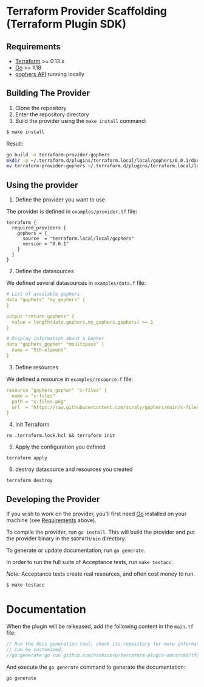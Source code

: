 # Terraform Provider Scaffolding (Terraform Plugin SDK)



## Requirements

-	[Terraform](https://www.terraform.io/downloads.html) >= 0.13.x
-	[Go](https://golang.org/doc/install) >= 1.18
-   [gophers API](https://github.com/scraly/gophers-api) running locally

## Building The Provider

1. Clone the repository
1. Enter the repository directory
1. Build the provider using the `make install` command: 

```bash
$ make install
```

Result:

```bash
go build -o terraform-provider-gophers
mkdir -p ~/.terraform.d/plugins/terraform.local/local/gophers/0.0.1/darwin_amd64
mv terraform-provider-gophers ~/.terraform.d/plugins/terraform.local/local/gophers/0.0.1/darwin_amd64
```

## Using the provider

1. Define the provider you want to use

The provider is defined in `examples/provider.tf` file:

```
terraform {
  required_providers {
    gophers = {
      source  = "terraform.local/local/gophers"
      version = "0.0.1"
    }
  }
}
```

2. Define the datasources

We defined several datasources in `examples/data.f` file:

```yaml
# List of available gophers
data "gophers" "my_gophers" {
}

output "return_gophers" {
  value = length(data.gophers.my_gophers.gophers) >= 1
}

# Display information about a Gopher
data "gophers_gopher" "moultipass" {
  name = "5th-element"
}
```

3. Define resources

We defined a resource in `examples/resource.f` file:

```yaml
resource "gophers_gopher" "x-files" {
  name = "x-files"
  path = "x-files.png"
  url  = "https://raw.githubusercontent.com/scraly/gophers/main/x-files.png"
}
```

4. Init Terraform

```
rm .terraform.lock.hcl && terraform init
```

5. Apply the configuration you defined

```
terraform apply
```

6. destroy datasource and resources you created 

```
terraform destroy
```

## Developing the Provider

If you wish to work on the provider, you'll first need [Go](http://www.golang.org) installed on your machine (see [Requirements](#requirements) above).

To compile the provider, run `go install`. This will build the provider and put the provider binary in the `$GOPATH/bin` directory.

To generate or update documentation, run `go generate`.

In order to run the full suite of Acceptance tests, run `make testacc`.

*Note:* Acceptance tests create real resources, and often cost money to run.

```sh
$ make testacc
```

# Documentation

When the plugin will be relkeased, add the following content in the `main.tf` file:

```go
// Run the docs generation tool, check its repository for more information on how it works and how docs
// can be customized.
//go:generate go run github.com/hashicorp/terraform-plugin-docs/cmd/tfplugindocs
```

And execute the `go generate` command to generate the documentation:

```bash
go generate
```